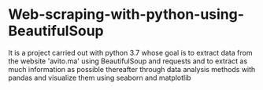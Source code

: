 # Web-scraping-with-python-using-BeautifulSoup
It is a project carried out with python 3.7 whose goal is to extract data from the website 'avito.ma' using BeautifulSoup and requests and to extract as much information as possible thereafter through data analysis methods with pandas and visualize them using seaborn and matplotlib
